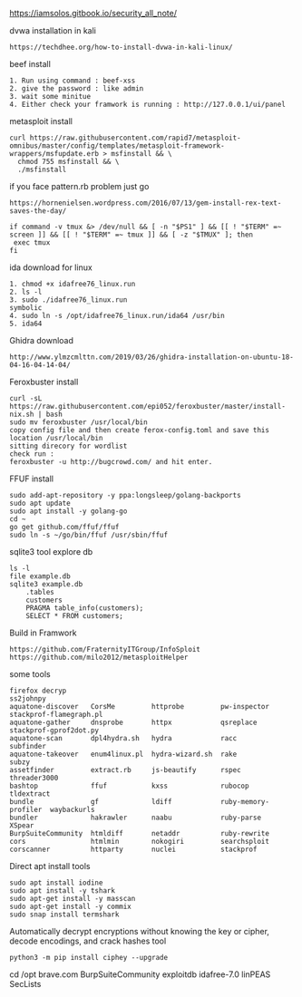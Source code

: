 https://iamsolos.gitbook.io/security_all_note/

dvwa installation in kali 
```
https://techdhee.org/how-to-install-dvwa-in-kali-linux/
```
beef install
```
1. Run using command : beef-xss
2. give the password : like admin
3. wait some minitue
4. Either check your framwork is running : http://127.0.0.1/ui/panel
```
metasploit install
```
curl https://raw.githubusercontent.com/rapid7/metasploit-omnibus/master/config/templates/metasploit-framework-wrappers/msfupdate.erb > msfinstall && \
  chmod 755 msfinstall && \
  ./msfinstall
```
if you face pattern.rb problem just go 
``` 
https://hornenielsen.wordpress.com/2016/07/13/gem-install-rex-text-saves-the-day/
 ```
 ```
if command -v tmux &> /dev/null && [ -n "$PS1" ] && [[ ! "$TERM" =~ screen ]] && [[ ! "$TERM" =~ tmux ]] && [ -z "$TMUX" ]; then
  exec tmux
fi
```
ida download for linux
```
1. chmod +x idafree76_linux.run
2. ls -l
3. sudo ./idafree76_linux.run
symbolic
4. sudo ln -s /opt/idafree76_linux.run/ida64 /usr/bin
5. ida64
```
Ghidra download
```
http://www.ylmzcmlttn.com/2019/03/26/ghidra-installation-on-ubuntu-18-04-16-04-14-04/
```

Feroxbuster install
```
curl -sL https://raw.githubusercontent.com/epi052/feroxbuster/master/install-nix.sh | bash
sudo mv feroxbuster /usr/local/bin
copy config file and then create ferox-config.toml and save this location /usr/local/bin
sitting direcory for wordlist
check run :
feroxbuster -u http://bugcrowd.com/ and hit enter.
```

FFUF install
```
sudo add-apt-repository -y ppa:longsleep/golang-backports
sudo apt update        
sudo apt install -y golang-go
cd ~
go get github.com/ffuf/ffuf
sudo ln -s ~/go/bin/ffuf /usr/sbin/ffuf
```

sqlite3 tool explore db
```
ls -l 
file example.db 
sqlite3 example.db           
	.tables
	customers
	PRAGMA table_info(customers);
	SELECT * FROM customers;
```
Build in Framwork
```
https://github.com/FraternityITGroup/InfoSploit
https://github.com/milo2012/metasploitHelper 
```
some tools
```
firefox decryp
ss2johnpy
aquatone-discover   CorsMe         httprobe         pw-inspector          stackprof-flamegraph.pl
aquatone-gather     dnsprobe       httpx            qsreplace             stackprof-gprof2dot.py
aquatone-scan       dpl4hydra.sh   hydra            racc                  subfinder
aquatone-takeover   enum4linux.pl  hydra-wizard.sh  rake                  subzy
assetfinder         extract.rb     js-beautify      rspec                 threader3000
bashtop             ffuf           kxss             rubocop               tldextract
bundle              gf             ldiff            ruby-memory-profiler  waybackurls
bundler             hakrawler      naabu            ruby-parse            XSpear
BurpSuiteCommunity  htmldiff       netaddr          ruby-rewrite
cors                htmlmin        nokogiri         searchsploit
corscanner          httparty       nuclei           stackprof 
```

Direct apt install tools
```
sudo apt install iodine
sudo apt install -y tshark
sudo apt-get install -y masscan
sudo apt-get install -y commix
sudo snap install termshark
```

Automatically decrypt encryptions without knowing the key or cipher, decode encodings, and crack hashes tool
```
python3 -m pip install ciphey --upgrade
```
cd /opt
brave.com  BurpSuiteCommunity  exploitdb  idafree-7.0  linPEAS  SecLists
